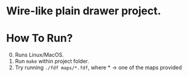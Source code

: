 Wire-like plain drawer project.
===
How To Run?
===
0. Runs Linux/MacOS.
1. Run ```make``` within project folder.
2. Try running ```./fdf maps/*.fdf```, where * -> one of the maps provided
